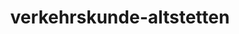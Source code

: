---
_schema: default
title: verkehrskunde-altstetten
seo:
  description: "Mit dem VKU bei Fahrschule Loyal in Altstetten fit für den Strassenverkehr: Effektive Kurse, lockere Atmosphäre. Jetzt online anmelden!"
  title: Verkehrskunde (VKU) in Altstetten | Jetzt anmelden! | Fahrschule Loyal
  keywords:
    - vku altstetten
    - vku
    - fahrschule loyal
    - strassenverkehr
    - online anmelden
  openGraph:
    title: Verkehrskunde (VKU) in Altstetten | Jetzt anmelden! | Fahrschule Loyal
    description: "Mit dem VKU bei Fahrschule Loyal in Altstetten fit für den Strassenverkehr: Effektive Kurse, lockere Atmosphäre. Jetzt online anmelden!"
    url: https://www.fahrschuleloyal.ch/verkehrskunde-altstetten
    type: website
    images:
      url: https://www.fahrschuleloyal.ch/loyal.logo.cdr.svg
  canonical: https://www.fahrschuleloyal.ch/verkehrskunde-altstetten
  metadatabase: https://www.fahrschuleloyal.ch/verkehrskunde-altstetten
seo_blocks:
  category: "verkehrskunde-altstetten"
  data:
    image:
      image_path: "/close-up-view-driving-instructor-holding-checklist-while-background-female-student-steering-driving-car_shrink.webp"
      alt_text: "Verkehrskunde in Altstetten"
    upperparagraph: "Willkommen bei der Verkehrskunde in Altstetten, organisiert von der Fahrschule Loyal! Unser Kurs ist ein unverzichtbarer Schritt auf dem Weg zum Führerausweis und bereitet dich optimal auf den Strassenverkehr vor. Mit erfahrenen Ausbilder:innen lernst du die wichtigsten Regeln und Verhaltensweisen kennen, die dich sicher ans Ziel bringen. Viele Fahrschüler:innen aus Altstetten haben ihre Fahrausbildung mit unserer professionellen Unterstützung erfolgreich abgeschlossen. Starte auch du deinen Verkehrskunde-Kurs bei uns und profitiere von unserer Expertise!"
    lowerparagraph: ""
  sections:
    - title: "Warum Verkehrskunde in Altstetten?"
      text: "Die Verkehrskunde ist ein zentraler Bestandteil deiner Fahrausbildung, und wir bieten dir in Altstetten die perfekte Umgebung dafür. Unsere Kurse sind praxisorientiert und vermitteln dir das notwendige Wissen für eine sichere Teilnahme am Strassenverkehr. Du lernst, wie du gefährliche Situationen frühzeitig erkennst und entsprechend handelst. Unsere modernen und gut erreichbaren Kursräume machen die Teilnahme bequem und effizient. Mit uns an deiner Seite bist du bestens auf den Strassenverkehr vorbereitet."
    - title: "Was lernst du in der Verkehrskunde in Altstetten?"
      text: "Unser Verkehrskundeunterricht umfasst alle wesentlichen Themen, die du für eine sichere und verantwortungsvolle Teilnahme am Strassenverkehr benötigst. Du lernst, Verkehrssituationen zu analysieren und vorausschauend zu reagieren. Durch interaktive Übungen und anschauliche Beispiele wird der Kurs spannend und leicht verständlich. Unsere erfahrenen Ausbilder:innen stehen dir bei Fragen jederzeit zur Seite. So erhältst du nicht nur theoretisches Wissen, sondern auch das nötige Selbstvertrauen für die Praxis."
    - title: "Jetzt für die Verkehrskunde in Altstetten anmelden!"
      text: "Die Anmeldung für unseren Verkehrskunde-Kurs in Altstetten ist unkompliziert und schnell. Nutze unser Online-Formular oder kontaktiere uns telefonisch, um deinen Platz zu sichern. Unsere flexiblen Kurszeiten ermöglichen es dir, den Unterricht problemlos in deinen Alltag zu integrieren. Starte noch heute und mache den nächsten Schritt auf dem Weg zu deinem Führerausweis. Wir freuen uns darauf, dich in unserem Kurs zu begrüssen!"
---